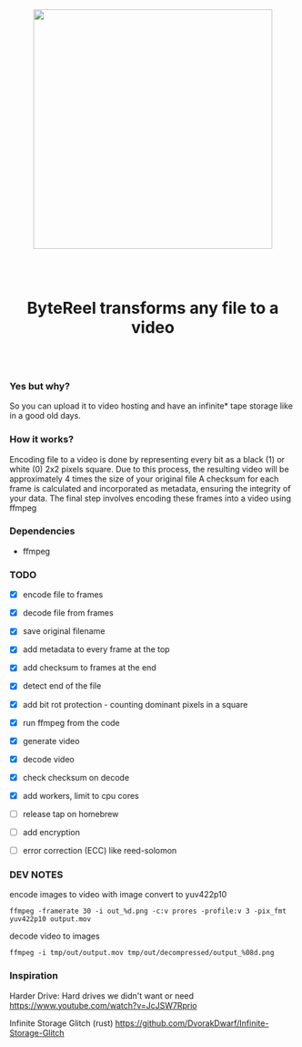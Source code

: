 <div align="center">
<img src="https://github.com/kaspar1ndustries/go-bytereel/blob/master/docs/cover.png?raw=true" height="420">


<br><br>
<h1>ByteReel transforms any file to a video</h1>
<br><br>
</div>

### Yes but why?

So you can upload it to video hosting and have an infinite* tape storage like in a good old days.

### How it works?

Encoding file to a video is done by representing every bit as a black (1) or white (0) 2x2 pixels square.
Due to this process, the resulting video will be approximately 4 times the size of your original file
A checksum for each frame is calculated and incorporated as metadata, ensuring the integrity of your data.
The final step involves encoding these frames into a video using ffmpeg

### Dependencies

- ffmpeg



### TODO

- [x] encode file to frames
- [x] decode file from frames
- [x] save original filename
- [x] add metadata to every frame at the top
- [x] add checksum to frames at the end
- [x] detect end of the file
- [x] add bit rot protection - counting dominant pixels in a square
- [x] run ffmpeg from the code
- [x] generate video
- [x] decode video
- [x] check checksum on decode
- [x] add workers, limit to cpu cores
- [ ] release tap on homebrew
- [ ] add encryption
- [ ] error correction (ECC) like reed-solomon


### DEV NOTES
encode images to video with image convert to yuv422p10
```
ffmpeg -framerate 30 -i out_%d.png -c:v prores -profile:v 3 -pix_fmt yuv422p10 output.mov
```

decode video to images
```
ffmpeg -i tmp/out/output.mov tmp/out/decompressed/output_%08d.png
```

### Inspiration

Harder Drive: Hard drives we didn't want or need
https://www.youtube.com/watch?v=JcJSW7Rprio

Infinite Storage Glitch (rust)
https://github.com/DvorakDwarf/Infinite-Storage-Glitch


